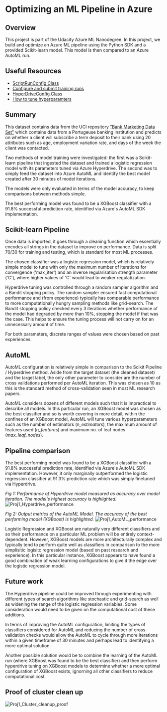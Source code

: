 # Optimizing an ML Pipeline in Azure

## Overview
This project is part of the Udacity Azure ML Nanodegree.
In this project, we build and optimize an Azure ML pipeline using the Python SDK and a provided Scikit-learn model.
This model is then compared to an Azure AutoML run.

## Useful Resources
- [ScriptRunConfig Class](https://docs.microsoft.com/en-us/python/api/azureml-core/azureml.core.scriptrunconfig?view=azure-ml-py)
- [Configure and submit training runs](https://docs.microsoft.com/en-us/azure/machine-learning/how-to-set-up-training-targets)
- [HyperDriveConfig Class](https://docs.microsoft.com/en-us/python/api/azureml-train-core/azureml.train.hyperdrive.hyperdriveconfig?view=azure-ml-py)
- [How to tune hyperparamters](https://docs.microsoft.com/en-us/azure/machine-learning/how-to-tune-hyperparameters)


## Summary
This dataset contains data from the UCI repository ["Bank Marketing Data Set"](https://archive.ics.uci.edu/ml/datasets/bank+marketing) which contains data from a Portugeuse banking institution and predicts on whether a client will subscribe a term deposit to their bank using 20 attributes such as age, employment variation rate, and days of the week the client was contacted. 

Two methods of model training were investigated: the first was a Scikit-learn pipeline that ingested the dataset and trained a logistic regression model with its parameters tuned via Azure Hyperdrive. The second was to simply feed the dataset into Azure AutoML and identify the best model created after 30 minutes of model iterations.

The models were only evaluated in terms of the model accuracy, to keep comparisons between methods simple. 

The best performing model was found to be a XGBoost classifier with a 91.8% successful prediction rate, identified via Azure's AutoML SDK implementation. 

## Scikit-learn Pipeline

Once data is imported, it goes through a cleaning function which essentially encodes all strings in the dataset to improve on performance. Data is split 70/30 for training and testing, which is standard for most ML processes. 

The chosen classifier was a logistic regression model, which is relatively simple model to tune with only the maximum number of iterations for convergence ('max_iter') and an inverse regularisation strength parameter ('C'), where higher values of 'C' would lead to weaker regulatization.

Hyperdrive tuning was controlled through a random sampler algorithm and a Bandit stopping policy. The random sampler ensured fast computational performance and (from experience) typically has comparable performance to more computationally hungry sampling methods like grid-search. The Bandit stopping policy checked every 3 iterations whether performance of the model had degraded by more than 10%, stopping the model if that was the case. This helps to ensure the tuning process will not carry on for an unnecessary amount of time. 

For both parameters, discrete ranges of values were chosen based on past experiences. 

## AutoML
AutoML configuration is relatively simple in comparison to the Scikit Pipeline / Hyperdrive method. Aside from the target dataset (the cleaned dataset) and the target label, the only other parameter to consider are the number of cross validations performed per AutoML iteration. This was chosen as 10 as this is the standard method of cross-validation seen in most ML research papers. 

AutoML considers dozens of different models such that it is impractical to describe all models. In this particular run, an XGBoost model was chosen as the best classifier and so is worth covering in more detail; within the confines of an XGBoost model, AutoML will tune various hyperparameters such as the number of estimators (_n_estimators_), the maximum amount of features used (_n_features_) and maximum no. of leaf nodes (_max_leaf_nodes_). 

## Pipeline comparison

The best performing model was found to be a XGBoost classifier with a 91.8% successful prediction rate, identified via Azure's AutoML SDK implementation. However, it only marginally outperformed the logistic regression classifier at 91.3% prediction rate which was simply finetuned via Hyperdrive. 

_Fig 1: Performance of Hyperdrive model measured as accuracy over model iteration. The model's highest accuracy is highlighted._ 
![Proj1_Hyperdrive_performance](https://user-images.githubusercontent.com/24628312/207839162-04f0197e-c752-4306-a5fb-1c0745301c84.jpg)

_Fig 2: Output metrics of the AutoML Model. The accuracy of the best performing model (XGBoost) is highlighted._
![Proj1_AutoML_performance](https://user-images.githubusercontent.com/24628312/207839214-c702efdd-685f-4ab0-9ae8-974a7f098920.jpg)

Logistic Regression and XGBoost are naturally very different classifiers and so their performance on a particular ML problem will be entirely context-dependent. However, XGBoost models are more architecturally complex and typically tend to perform quite well as classifiers in comparison to the more simplisitic logisitc regression model (based on past research and experience). In this particular instance, XGBoost appears to have found a good combination of weak learning configurations to give it the edge over the logistic regression model. 

## Future work
The Hyperdrive pipeline could be improved through experimenting with different types of search algorithms like stochastic and grid-search as well as widening the range of the logistic regression variables. Some consideration would need to be given on the computational cost of these additions. 

In terms of improving the AutoML configuration, limiting the types of classifiers considered for AutoML and reducing the number of cross-validation checks would allow the AutoML to cycle through more iterations within a given timeframe of 30 minutes and perhaps lead to identifying a more optimal solution. 

Another possible solution would be to combine the learning of the AutoML run (where XGBoost was found to be the best classifier) and then perform hyperdrive tuning on XGBoost models to determine whether a more optimal configuration of XGBoost exists, ignorning all other classifiers to reduce computational cost. 

## Proof of cluster clean up

![Proj1_Cluster_cleanup_proof](https://user-images.githubusercontent.com/24628312/207839253-1b8f46f0-a24b-4f4f-a7cd-7a837a7343f7.jpg)

